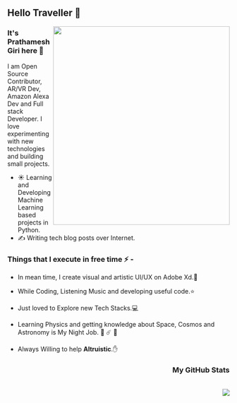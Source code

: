 ## Hello Traveller 👋



<img src="https://github.com/Pratham31/Pratham31/blob/master/final.gif" height="450" width="400" align="right"></img>


### It's Prathamesh Giri here 👋
I am Open Source Contributor, AR/VR Dev, Amazon Alexa Dev and Full stack Developer. I love experimenting with new technologies and building small projects.

- ☀️ Learning and Developing Machine Learning based projects in Python.
- ✍️ Writing tech blog posts over Internet.

### Things that I execute in free time ⚡ -  
  - In mean time, I create visual and artistic UI/UX on Adobe Xd.🌱
  
  - While Coding, Listening Music and developing useful code.⭐️
  
  - Just loved to Explore new Tech Stacks.💻
  
  - Learning Physics and getting knowledge about Space, Cosmos and Astronomy is My Night Job. 🌌 ☄️ 🔭
  
  - Always Willing to help **Altruistic**.✋ 

<h3 align="right" margin-top=20px>My GitHub Stats</h3> <br>
<img src="https://github-readme-stats.vercel.app/api?username=Pratham31&show_icons=true" align="right"></img>


 

